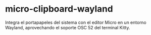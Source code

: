 # micro-clipboard-wayland
Integra el portapapeles del sistema con el editor Micro en un entorno Wayland, aprovechando el soporte OSC 52 del terminal Kitty.
